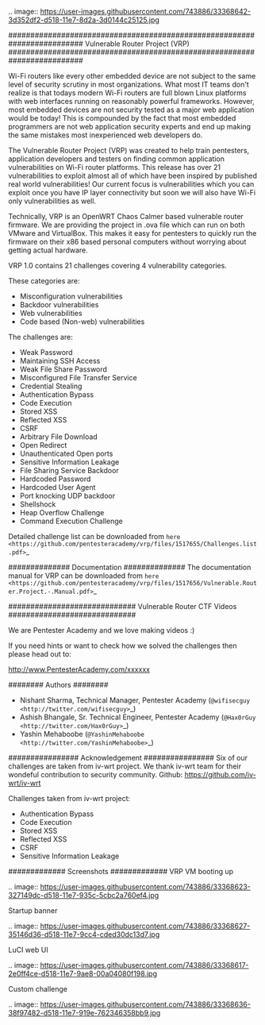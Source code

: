 .. image:: https://user-images.githubusercontent.com/743886/33368642-3d352df2-d518-11e7-8d2a-3d0144c25125.jpg

#########################################################################
Vulnerable Router Project (VRP)
#########################################################################

Wi-Fi routers like every other embedded device are not subject to the same level of security scrutiny in most organizations. What most IT teams don't realize is that todays modern Wi-Fi routers are full blown Linux platforms with web interfaces running on reasonably powerful frameworks. However, most embedded devices are not security tested as a major web application would be today! This is compounded by the fact that most embedded programmers are not web application security experts and end up making the same mistakes most inexperienced web developers do. 

The Vulnerable Router Project (VRP) was created to help train pentesters, application developers and testers on finding common application vulnerabilities on Wi-Fi router platforms. This release has over 21 vulnerabilities to exploit almost all of which have been inspired by published real world vulnerabilities! Our current focus is vulnerabilities which you can exploit once you have IP layer connectivity but soon we will also have Wi-Fi only vulnerabilities as well. 

Technically, VRP is an OpenWRT Chaos Calmer based vulnerable router firmware. We are providing the project in .ova file which can run on both VMware and VirtualBox. This makes it easy for pentesters to quickly run the firmware on their x86 based personal computers without worrying about getting actual hardware. 

VRP 1.0 contains 21 challenges covering 4 vulnerability categories.

These categories are:
 - Misconfiguration vulnerabilities
 - Backdoor vulnerabilities
 - Web vulnerabilities
 - Code based (Non-web) vulnerabilities

The challenges are:
 - Weak Password
 - Maintaining SSH Access
 - Weak File Share Password
 - Misconfigured File Transfer Service
 - Credential Stealing 
 - Authentication Bypass
 - Code Execution
 - Stored XSS
 - Reflected XSS
 - CSRF
 - Arbitrary File Download
 - Open Redirect
 - Unauthenticated Open ports
 - Sensitive Information Leakage
 - File Sharing Service Backdoor
 - Hardcoded Password
 - Hardcoded User Agent
 - Port knocking UDP backdoor
 - Shellshock
 - Heap Overflow Challenge
 - Command Execution Challenge

Detailed challenge list can be downloaded from `here <https://github.com/pentesteracademy/vrp/files/1517655/Challenges.list.pdf>`_
 
##############
Documentation
##############
The documentation manual for VRP can be downloaded from `here <https://github.com/pentesteracademy/vrp/files/1517656/Vulnerable.Router.Project.-.Manual.pdf>`_
 
#############################
Vulnerable Router CTF Videos
#############################

We are Pentester Academy and we love making videos :) 

If you need hints or want to check how we solved the challenges then please head out to:

http://www.PentesterAcademy.com/xxxxxx

########
Authors
########
 - Nishant Sharma, Technical Manager, Pentester Academy (`@wifisecguy <http://twitter.com/wifisecguy>`_)
 - Ashish Bhangale, Sr. Technical Engineer, Pentester Academy (`@Hax0rGuy <http://twitter.com/Hax0rGuy>`_)
 - Yashin Mehaboobe (`@YashinMehaboobe <http://twitter.com/YashinMehaboobe>`_)

################
Acknowledgement
################
Six of our challenges are taken from iv-wrt project. We thank iv-wrt team for their wondeful contribution to security community.
Github: https://github.com/iv-wrt/iv-wrt

Challenges taken from iv-wrt project:
 - Authentication Bypass
 - Code Execution
 - Stored XSS
 - Reflected XSS
 - CSRF
 - Sensitive Information Leakage 
 
#############
Screenshots
#############
VRP VM booting up

.. image:: https://user-images.githubusercontent.com/743886/33368623-327149dc-d518-11e7-935c-5cbc2a760ef4.jpg

Startup banner

.. image:: https://user-images.githubusercontent.com/743886/33368627-35146d36-d518-11e7-9cc4-cded30dc13d7.jpg

LuCI web UI

.. image:: https://user-images.githubusercontent.com/743886/33368617-2e0ff4ce-d518-11e7-9ae8-00a04080f198.jpg

Custom challenge

.. image:: https://user-images.githubusercontent.com/743886/33368636-38f97482-d518-11e7-919e-762346358bb9.jpg
